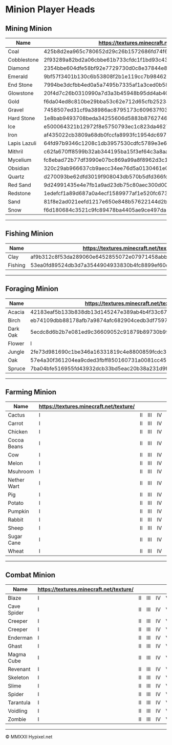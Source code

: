 # Minion Player Heads
## Mining Minion
| Name         | https://textures.minecraft.net/texture/                          |                                                                  |                                                                  |                                                                  |                                                                  |                                                                  |                                                                  |                                                                  |                                                                  |                                                                  |                                                                  |                                                                 |
| ------------ | ---------------------------------------------------------------- | ---------------------------------------------------------------- | ---------------------------------------------------------------- | ---------------------------------------------------------------- | ---------------------------------------------------------------- | ---------------------------------------------------------------- | ---------------------------------------------------------------- | ---------------------------------------------------------------- | ---------------------------------------------------------------- | ---------------------------------------------------------------- | ---------------------------------------------------------------- | --------------------------------------------------------------- |
| Coal         | 425b8d2ea965c780652d29c26b1572686fd74f6fe6403b5a3800959feb2ad935 | f262e1dad0b220f41581dbe272963fff60be55a85c0d587e460a447b33f797c6 | b84f042872bfc4cc1381caab90a7bbe2c053cca1dae4238a861ac3f4139d7464 | 8c87968d19102ed75d95a04389f3759667cc48a2ecacee8b404f7c1681626748 | c5ebd621512c22d013aab7f443862a2d81856ce037afe80fcd6841d0d539136b | f4757020d157443e591b28c4661064d9a6a44dafe177c9bc133300b176fc40e  | 2d2f9afcfada866a2918335509b5401d5c56d6902658090ec4ced91fea6bf53a | 1292ecec3b09fbbdffc07fbe7e17fa10b1ff82a6956744e3fa35c7eb75124a98 | 29f5b3c25dd013c4b1630746b7f6ee88c73c0bacf22a970a2331818c225a0620 | 46bb54a946802ebce2f00760639b2bf484faed76cbb284eb2efaa5796d771e6  | 641ffadeaa22c8d97a72036cbd5d934ca454032a81957052e85f3f95b79d3169 | dd3ca06a86ce32da480403c9b5e0f77b8cfa26dac68c30224ddc2d056fffea7 |
| Cobblestone  | 2f93289a82bd2a06cbbe61b733cfdc1f1bd93c4340f7a90abd9bdda774109071 | 3fd87486dc94cb8cd04a3d7d06f191f027f38dad7b4ed34c6681fb4d08834c06 | cc088ed6bb8763af4eb7d006e00fda7dc11d7681e97c983b7011c3e872f6aab9 | 39514fee95d702625b974f1730fd62e567c5934997f73bae7e07ab52ddf9066e | 3e2467b8ccaf007d03a9bb7c22d6a61397ca1bb284f128d5ccd138ad09124e68 | f4e01f552549037ae8887570700e74db20c6f026a650aeec5d9c8ec51ba3f515 | 51616e63be0ff341f70862e0049812fa0c27b39a2e77058dd8bfc386375e1d16 | ea53e3c9f446a77e8c59df305a410a8accb751c002a41e55a1018ce1b3114690 | ccf546584428b5385bc0c1a0031aa87e98e85875e4d6104e1be06cef8bd74fe4 | 989db0a9c97f0e0b5bb9ec7b3e32f8d63c648d4608cfd5be9adbe8825d4e6a94 | ebcc099f3a00ece0e5c4b31d31c828e52b06348d0a4eac11f3fcbef3c05cb407 | XII                                                             |
| Diamond      | 2354bbe604dfe58bf92e7729730d0c8e37844e831ee3816d7e8427c27a1824a2 | 5138692abccf0cebd0d99b4a59a26d41f779acfd35a07b2b527593356bc8ece6 | 4e7ed1638aeaab8a87d5a1193080d46262e2d6d3aa22ad3222c6af0170b3ee17 | 51fb872f35ad1536d2d5709797f8429043dc2f4cd5a4d8e91b9422dc5c51db95 | 32812ae070fca358216ad627859e2d69c67c8ac7b631ff4d5c57ebc394357095 | ec01c11ca159a5cd18ab45c03b1c56ae3a228711b8369daf828f85c5c1a4bb2c | a6a28d4cba6907c107421e90b90c274b5ac6ce937def9e28521b5ef81f461493 | 6406f0ba05e99cabb166f8982ac6eff8de42b5f884b26c2ffd4ad70ec7d21151 | d6cc4e3241c518aeb8e64e32a0b6f536d7684c8b5fe6bc9699db9ee6332cf70f | f024c9b17c2b4a84fe503726df57b7cd7a77827f530c6b93d2e94e7cc0b515f9 | 537643ca84a56411f676a11eceab6d96fc7877ae3402c6083b69ee97ab95e700 | XII                                                             |
| Emerald      | 9bf57f3401b130c6b53808f2b1e119cc7b984622dac7077bbd53454e1f65bbf0 | 5e2d440d6c2300d94e7d5c44906d73a5cde521dfe516698513dd8c02ffdd5a82 | 6b94475f5c54147c27cbba0434ca0f5e4a501c7bae44c73d36ea36016fa47fec | 65cbd71747c835a09af211e821d65c4facef7fb6824973bc3ca8c4aba4a98e30 | dc7c36d02b65e871cc696db42b3ae0cc98670205c8bc90cf96e5f53424cd681e | 67136258da9fa4143c058d4d8a6758dcb6f615e6d98d019fdafe526e5f900b1f | a6762402cbd0127351fd1aa37423f463b309379eff4a2ad28b5766d51407f288 | 34e546bb3f8930b0a1a204daaec9ed76f85eab3d57a61e62c3133d11f65c15b  | db81f7229ad141b925ad3ff0f121c14686478a35f4777c73d3416505343d3811 | c2ba3b81576024cbde5dade239ad7603e1fe5f9d8b1fe4716cfc68a9bcb2d324 | 67a5b0b9839081488ffde6d0cd74b540cf23a505c95e521f77e337775c49b431 | XII                                                             |
| End Stone    | 7994be3dcfbb4ed0a5a7495b7335af1a3ced0b5888b5007286a790767c3b57e6 | eb0f8a2752e733e8d9152b1cf0a385961fa1ba77daed8d2e4e02348691610529 | 63f211a5f8aca7607a02df177145bea0c6edc032bc82807fb1daeaa5d95b447d | fd40b308f1ca5b1188618c45a3de05b068d9cafba7039aa06d2bc5b9c6751cea | 627218013240d63354b7fe931f1cbea1321535e28e292937f0c8f6f776088723 | 70ca8dbb37647bb0b51b41799d619615af04976b8111dd22d3b23316562c6c30 | 1260560ce465dcd39fcb0c3ce365a88ff5c8e123cdc4d0e95e682e70b9283392 | 2b1755ccf1e0bba50ab41007aaec977286b7d7fcf3953a9c018aaf62967f3474 | 13f379728f8cbb88300e8de137d9b576205cde2c5e36607ad8d3bb558f533d68 | 1fbd102a90e2a19a9d2f5fcc98da00b4addbfb02593b34367fe4c2339c37eff0 | 35fc7b11e32ead79f7d110d3efb6447a66b387fce79f70fa4ceaaa0e0fe717f5 | XII                                                             |
| Glowstone    | 20f4d7c26b0310990a7d3a3b45948b95dd4ab407a16a4b6d3b7cb4fba031aeed | c0418cf84d91171f2cd67cbaf827c5b99ce4c1eeba76e77eab241e61e865a89f | 7b21d7757c8ae382432b606b26ce7854f6c1555e668444ed0eecc2faab55a37d | 3cc302e56b0474d5e428978704cd4a85de2f6c3e885a70f781e2838b551d5bfc | ba8879a5be2d2cc75fcf468054046bc1eb9c61204a66f93991c9ff840a7c57cb | cd965a713f2e553c4c3ec047237b600b5ba0de9321a9c7dfe3d47b71d6afda41 | 7f07e68f9985db6c905fe8f4f079137a6deef493413206d4ec90756245b4765e | a8507f495bf89912dd2a317ae86faf8ce3631d62ca3d062e9fe5bf8d9d00fd70 | b30d071e8c97a9c065b307d8a845ef8be6f6db85b71a2299f1bea0be062873e7 | 8eeb870670e9408a78b386db6c2106e93f7c8cf03344b2cb3128ae0a4ea19674 | 8bc66c5eb7a197d959fcc5d45a7aff938e07ddcd42e3f3993bde00f56fe58dd1 | XII                                                             |
| Gold         | f6da04ed8c810be29bba53c62e712d65cfb25238117b94d7e85a4615775bf14f | 761bcdb7251638f757cd70fd0fd21a2a05f41cbdc78ad3e50f64ecf38aa3220c | 8bd48b17a82d5e395034d01db61c76f13f88da6e5a0b1c1d198fbdb0805a7739 | 2b46c4f5f574748cf82777ceba40a4fa96572f9e3cb871eb9258330df960f72e | f6e438a6d1ef319c42d73a00db2b2981fdbb0e437a1c02399b8daf8d9e37a05b | 1317a0b66ed2dc274b3b0d77b6859d4b9942ccc942d9e0bc26f7fa15b89842b  | 9d4411f11d6c0c0eb43a139e16e5b7db3fdca94f3c1a2443ff6e9b06d576a6d4 | 6439b889f62ff1f2cc5e00db5892655c591194b9294725a366efa3e4b2a022fa | 5bf721e5d5403e11d176dd33d54458332195667e89d88bbf402c6d0307ec442c | 3d236e1e3ef0dea06e3be72f0980767c5aea41b882f8b9b58838298ace64dc9d | 936a5712543dde0a3c7dc54063178cb69179dfd5cd75cb1de4fe8771b53dd03f | XII                                                             |
| Gravel       | 7458507ed31cf9a38986ac8795173c609637f03da653f30483a721d3fbe602d  | fb48c89157ae36038bbd9c88054ef8797f5b6f38631c1b57e58dcb8d701fa61d | aae230c0ded51aa97c7964db885786f0c77f6244539b185ef4a5f2554199c785 | ef5b6973f41305d2b41aa82b94ef3b95e05e943e4cd4f793ca59278c46cbb985 | c5961d126cda263759e43940c5665e9f1487ac2c7e26f903e5086affb3785714 | 69c5f0583967589650b0de2c5108811ff01c32ac9861a820bba650f0412126d6 | d092f7535b5d091cc3d3f0a343be5d46f16466ae9344b0cac452f3435f00996a | 7117a2f4cf83c41a8dfb9c7a8238ca06bbdb5540a1e91e8721df5476b70f6e74 | 14463534f9fbf4590d9e2dcc1067231ccb8d7f641ee56f4652a17f5027f62c63 | 5c6e62f2366d42596c752925c7799c63edbfc226fffd9327ce7780b24c3abd11 | 3945c30d258d68576f061c162b7d50ca8a1f07e41d557e42723dbd4fcce5d594 | XII                                                             |
| Hard Stone   | 1e8bab9493708beda34255606d5883b8762746bcbe6c94e8ca78a77a408c8ba8 | e3e2ac0b65f1556750effa8f465899de5e914d80fab46a81bebbfff7993a5473 | ba048e4983e5e0790aa358f2ac14a5f18ba59ad96a74c5d56492882c23c62c26 | f5d6e71fe84b9315d410bc4ddf0daecee4f1d927b6ca115cb5b7b06e571a0eb  | ac8e3e68c469cb33141bddd81b5ca6fdcb71d3af399b6d6e4d48e06aab33e638 | 89ebee06206f65094a6baac7c195c59b47b119af863acbfb6ef80aed04db2923 | 8744ed895d580938e1d0b7403d023e3fc0ec0123dd1ee43ed3db8a00be977c20 | bd239e23a8b4dca4a8a5b565b5254bf861aac24b38c7c6e2a06f4a4b0d658193 | a897f4e0ed295df1c711450b42766bb11835b17770fc90f84f29330ab4a908d1 | 5c2e3ff6d131440211dfdff76ad15007bc91243a8359d6a67b784e37f900d7f0 | b37997c9ab7c8d6aa55626d2f1c274b6ded842a6e0a4b1671ef743d2527fa73a | XII                                                             |
| Ice          | e500064321b12972f8e5750793ec1c823da4627535e9d12feaee78394b86dabe | de333a96dc994277adedb2c79d37605e45442bc97ff8c9138b62e90231008d08 | c2846bd72a4b9ac548f6b69f21004f4d9a0f2a1aee66044fb9388ca06ecb0b0d | 79579614fdaa24d6b2136a164c23e7ef082d3dee751c2e37e096d48bef028272 | 60bcda03d6b3b91170818dd5d91fc718e6084ca06a2fa1e841bd1db2cb0859f4 | 38bdef08b0cd6378e9a7b9c4438f7324c65d2c2afdfb699ef14305b668b44700 | 93a0b0c2794dda82986934e95fb5a08e30a174ef6120b70c58f573683088e27e | d381912c9337a459a28f66e2a3edcdacbddc296dd69b3c820942ba1f4969d936 | 21cb422b9e633e0700692ae573c5f63a838ebc771a209a5e0cc3cba4c56f746f | 6406ca9dcd26cc148e05917ae1524066824a4f59f5865c47214ba8771e9b924b | 5ef40b76cca1e4bcd2cbda5bc61bc982a519a2df5170662ea889bf0d95aa2c1b | XII                                                             |
| Iron         | af435022cb3809a68db0fccfa8993fc1954dc697a7181494905b03fdda035e4a | 5573adc1a442b2bad0bafd4415603e821d56a20201c1e7abd259cc0790baa7bf | b21f639707fbe87e55ca18424384b9ef5deb896fe16a6f23a7197b096f038ad9 | a7e83a03615a41d7a7c967fd40c0583ad273d37d0a19bde3e4a562a0f680c920 | c6177919c0849aa737c07b13fd5019be5572d6c9e4be59c33645a99057f25014 | 546591b819ea8a33cf993bb433fa5bbbbb200af8e6eb1103a7d1ee11da1db5f1 | f58e6617cefe52eeacb9d3f7f424d52e4ae1b8e8f775c0bfd6045c99387851ab | 7e5ea57f0fb1f58a68746b5a6e93b8491528d09ba07b586b73a43ae05638ad0c | 3679a748d40754d4e5bc418d152064c7aeee4121a2b1d8e058d0b0326f8bff3  | ac48b4758211fd0e4713ad0b6ea9d13a29eb9f523d3911dcff945197b8bc1a56 | 1b22b582b750dbdb0b7599c786d39f2efedfe64b5ae32656020295b57f2fcf7  | XII                                                             |
| Lapis Lazuli | 64fd97b9346c1208c1db3957530cdfc5789e3e65943786b0071cf2b2904a6b5c | 65be0e9684b28a2531bec6186f75171c1111c3133b8ea944f32c34f247ea6923 | 2a3915a78c2397f2cef96002391f54c544889c5ced4089eb723d14b0a6f02b08 | 97df8ae6e1436504a6f08137313e5e47e17aa078827f3a636336668a4188e6fc | aa5d796b9687cc358ea59b06fdd9a0a519d2c7a2928de10d37848b91fbbc648f | 6e5db0956181c801b21e53cd7eb7335941801a0f335b535a7c9afd26022e9e70 | 1a49908cf8c407860512997f8256f0b831bd8fc4f41d0bf21cd23dbc0bdebb0f | c08a219f5cf568c9e03711518fcf18631a1866b407c1315017e3bf57f44ef563 | e5a93254f20364b7117f606fd6745769994acd3b5c057d3382e5dd828f9ebfd4 | 6fe5c4ceb6e66e7e0c357014be3d58f052a38c040be62f26af5fb9bed437541  | 736cd50c9e8cf786646960734b5e23e4d2e3112f4494d5ddb3c1e45033324a0e | XII                                                             |
| Mithril      | c62fa670ff8599b32ab344195ba15f3ef64c3a8aa8a37821c08375950cb74cd0 | a17035b9d12e07ca8e1ef1e0ed419787363c9ae7cd35f4dd092f4f0c54d841bc | 246cab4c33e2132dbedb1205fabe28ba7f13c7f7b0101f252c69460325f7179d | ca61d14dbaedc3e758f6fc3b7c5e7df2b5b11cb027fc4351226d39cbf5695928 | 89224b56ea053a952a8044415874b63e4813e9118a56c4fe7027464438783044 | 6d7416596bb1acc5864f18d6e9f08fde7406b53017c460a30ea2da6472f8e75f | eeb1bef854222bee8ca543478c30cb6068a1cb80ce68d756513d5fa26ccc56a3 | b522693f95a8fc95179d3dd3d41ae045cb8502362f3c8d70c53d7819b4ab5010 | 6d35c0c2a1e1e09f75f1e7695a6757014f4fa601bdd1b7a0b6a64ce529fd29eb | 420f70ad97f1dade93ce1d560de9ea61313966cf9ef09bf4fe5fbbbff6085405 | 3ca2b317a1fd2c15fce3f477182babb3c09b9933afc83d5cdb2bcb091e60f0e3 | XII                                                             |
| Mycelium     | fc8ebad72b77df3990e07bc869a99a8f8962d3c19c76e39d99553cae4131cc8  | 7a41cf5a575f98d2686d35471d164afd76e907387362435af5175dcf8af9fbb0 | 5e857bddca9f14d66ae4c3a909447d5978f443db97e32efb6fde29b4a41d4d40 | 583d7d5e52342091add5b0ae4992c65d599ad56f9d979f73b10d68f09d20ddbc | 4b8778057129a9d56632f07800854d5982b9132bd193a6f1517c288dd85d9ff3 | 341e6f7533482d8c4b46ca5b9747819ab61f34d7d1442e638b65cd706e225bd9 | 2472a4d11bc93f2246250116b46900def5c4731182b374f4444c49b33928e2e  | 3160fc6b6ca8a735a62c4918596f1f6a10f81933f5e83586ad46158aaeca8fe  | e0124bfa3865dd94e09a8637db591c2caa1ab51fa06946f04b261e9a6c63ff68 | 5dd19195d650240187b5874a0080a7734c28e31bb7e1aedd347ae9c634640e54 | f379623e4f66deca3f5365986c39a6183c851cb20efb5d6121ef4206c9e8d11c | XII                                                             |
| Obsidian     | 320c29ab966637cb9aecc34ee76d5a0130461e0c4fdb08cdaf80939fa1209102 | 58348315724fb1409142dda1cab2e45be34ead373d4a1ecdae6cb4143cd2bd25 | c5c30c4800b25625ab51d4569437ad7f3e5f6465b51575512388b4c96ecbac90 | 1f417418f6df6efc7515ef31f4db570353d36ee87d46c6f87a7f9678b1f3ac57 | 44d4ae42f0d6e82c7ebf9877303f9a84c96ce1978a8ac33681143f4b55a447ce | 7c124351bd2da2312d261574fb578594c18720ac9c9d9edfdb57754b7340bd27 | db80b743fa6a8537c495ba7786ebefb3325e6013dc87d8c144ab902bbdb20f86 | 745c8fc5ccb0bdbc19278c7e91ad6ac33d44f11fae46e1bfbfd1737ec1e420d4 | 15a45b66c8e21b515ea25abf47c9c27d995fe79b128844a0c8bf7777f3badee5 | 1731be266b727b49ad135b4ea7b94843f7b322f873888da9fe037edea2984324 | 4d36910bcbb3fc0b7dedaae85ff052967ad74f3f4c2fb6f7dd2bed5bcfd0992b | XII                                                             |
| Quartz       | d270093be62dfd3019f908043db570b5dfd366fd5345fccf9da340e75c701a60 | c305506b47609d71488a793c12479ad8b990f7f39fd7de53a45f4c50874d1051 | 83f023160a3289b9c21431194940c8e5f45c7e43687cf1834755151d7c2250f7 | c2bc6c98d4cbab68af7d8434116a92a351011165f73a3f6356fb88df8af40a49 | 5c0e10de9331da29e0a15e73475a351b8337cd4725b8b24880fb728eb9d679dd | 300120cabf0ae77a143adca34b9d7187ca1ef6d724269b256d5e3663c7f19bd9 | bde647431a27149bf3f462a22515863af6c36532c1f66668688131ca11453fd1 | 9899278d0464397dd076408812eef40758f75b1cdb82c04c08c81503453e07e6 | 2974bc0b9771a4af994ea571638adf1e98cd896acf95cc27b890915669bcedfd | 3ae41345d675f4ed4dc5145662303123cb828b6e1a3e72d8278174488562dfa9 | 7aeec9ef192e733bfcb723afd489cbf4735e7cfdd2ec45cae924009a8f093708 | XII                                                             |
| Red Sand     | 9d24991435e4e7fb1a9ad23db75c80aec300d003ec0c5963e0ed658634027889 | d61dbdb2056dc998126d6c289d9a6023602be5dad5083f10e3c58d10fae3339f | cb8b223ba4a85a598f58d825c3b58ef1a2e1c0995880e291002730aa9cbd3e10 | f3cfa0a6d31d0de2badf94a6934188159289e7ac8b75b1df4e82d3dcf35993c7 | 26af8bef4d12cc45cc5ff927dbe7d72ca025bbf3f7ae71c3d6c4aaf062bb3cd9 | 24a9cb73ca09e5838feccae3cd2fa719327d743f1891305b6c0a8538c4fe9c41 | 56cafdedeb9b7b708b99c675be6d3e32dd48a628c9aa0222458fa0d71e187813 | 7e1f9c552b66b368c4f0433fbf95da5e47fdb224100a79bd63d0411583578360 | 15f9be6eaea4c6c43329ab512b17f5bfbcc453e11b5351ddb572df35f597dd9a | dbf7060ca6f41076ffbb869b7c05b386f296820ef7aecd0f908f120b8317a077 | 859fb3c281dffba855fcf58b837749fb6142d785d6d8875d86ffb1920f103d20 | XII                                                             |
| Redstone     | 1edefcf1a89d687a0a4ecf1589977af1e520fc673c48a0434be426612e8faa67 | 4ebdbf0aca7d245f6d54c91c37ec7102a55dd0f3b0cfe3c2485f3a99b3e53aa0 | c1a5175a1caf7a88a82b88b4737159132a68dc9fc99936696b1573ea5a7bb76d | bbf83cb38bd6861b33665c1c6f56e29cbc4a87a2f494581999d51d309d58d0aa | d96fa75edd9bc6e1d89789e58a489c4594d406dd93d7c566ed4534971b52c118 | 9cfd7010be9a08edd1e91c4203fccff6ddf71e680e4dfb4d32c38dee99d4a389 | 18db0ef0af4853603a3f663de24381159e9faaa1cdf93b026719dab050ea9954 | a40b85c00f824f61beefd651c9588698e49d01902e84a098f79ee09941d8e4ac | 85d61b9d0b8ad786e8e1ff1dbbde1221a8691fda1daf93c8605cbc2e4fdea63  | 6588bed4136c95dd961b54a06307b2489726bbfe4fda41cee8ab2c57fa36f291 | 6670498256b1cbae7c8463bc2d65036cf07447b146f7d3f69bfa2dc07e9fd8cf | XII                                                             |
| Sand         | 81f8e2ad021eefd1217e650e848b57622144d2bf8a39fbd50dab937a7eac10de | 2ab4e2bdb878de70505120203b4481f63611c7feac98db194f864be10b07b87e | a53d8f2c1449bc5b89e485182633b26970538e74410ac9e6e4f5eb1195c36887 | 847709a9f5bae2c5e727aee4be706a359c51acb842aafa1a4d23fb62f73e9aa6 | 52b94ddeedecce5f90f9d227015dd6071c314cf0234433329e53f5b26b8cf890 | 7a756b6a9735b74031b284be6064898f649e5bb4d1300aafc3c0b280dad04b69 | 13a1a8b92d83d2200d172d4bbda8d69e37afeb676d214b83af00f246c267dcd2 | 765db90f1e3dab4df3a5a42cd80f7e71a92ea4739395df56f1750c73c27cdc4f | 281ccdfe00a7843bce0c109676c1b59dd156389f730f00d3987c10aef64a7f96 | fdceae5bc34dee02b31a68b0015d0ca808844e491cf926c6763d52b26191993f | c0e9118bcebf481394132a5111fcbcd9981b9a99504923b04794912660e22cea | XII                                                             |
| Snow         | f6d180684c3521c9fc89478ba4405ae9ce497da8124fa0da5a0126431c4b78c3 | 69921bab54af140481c016a59a819b369667a4e4fb2f2449ceebf7c897ed588e | 4e13862d1d0c52d272ece109e923af62aedebb13b56c47085f41752a5d4d59e2 | 44485d90a129ff672d9287af7bf47f8ece94abeb496bda38366330893aa69464 | 9da9d3bfa431206ab33e62f8815e4092dae6e8fc9f04b9a005a205061ea895a8 | 7c53e9ef4aba3a41fe8e03c43e6a310eec022d1089fd9a92f3af8ed8eed4ec03 | e1fd2b30f2ef93785404cf4ca42e6f28755e2935cd3cae910121bfa4327345c1 | 9f53221b1b2e40a97a7a10fb47710e61bdd84e15052dd817da2f89783248375e | caa370beebe77ced5ba4d106591d523640f57e7c46a4cecec60a4fe0ebac4a4c | f2c498b33325cce5668a3395a262046412cfd4844b8d86ddaeb9c84e940e2af  | bce70b1b8e30e90a5ad951f42ff469c19dd416cedf98d5aa4178ec953c584796 | XII                                                             |

<hr>

## Fishing Minion
| Name    | https://textures.minecraft.net/texture/                          |                                                                  |                                                                  |                                                                  |                                                                  |                                                                  |                                                                  |                                                                  |                                                                  |                                                                  |                                                                  |     |
| ------- | ---------------------------------------------------------------- | ---------------------------------------------------------------- | ---------------------------------------------------------------- | ---------------------------------------------------------------- | ---------------------------------------------------------------- | ---------------------------------------------------------------- | ---------------------------------------------------------------- | ---------------------------------------------------------------- | ---------------------------------------------------------------- | ---------------------------------------------------------------- | ---------------------------------------------------------------- | --- |
| Clay    | af9b312c8f53da289060e6452855072e07971458abbf338ddec351e16c171ff8 | 7411bd08421fccfea5077320a5cd2e4eecd285c86fc9d2687abb795ef119097f | fd4ffcb5df4ef82fc07bc7585474c97fc0f2bf59022ffd6c2606b4675f8aaa42 | fb2cfdad77fb027ede854bcd14ee5c0b4133aa25bf4c444789782c89acd00593 | 393452da603462cce47dda35da160316291d8d8e6db8f377f5df71971242f3d1 | 23974725dd17729fc5f751a6749e02c8fa3d9299d890c9164225b1fbb7280329 | 94a6fbf682862d7f0b68c192521e455122bb8f3a9b7ba876294027b7a35cd1a7 | f0ec6c510e8c72627efd3011bb3dcf5ad33d6b6162fa7fcbd46d661db02b2e68 | c7de1140a2d1ce558dffb2f69666dc9145aa8166f1528a259013d2aa49c949a8 | b1655ad07817ef1e71c9b82024648340f0e46a3254857e1c7fee2a1eb2eaab41 | 8428bb198b27ac6656698cb3081c2ba94c8cee2f33d16e8e9e11e82a4c1763c6 | XII |
| Fishing | 53ea0fd89524db3d7a3544904933830b4fc8899ef60c113d948bb3c4fe7aabb1 | 8798c0d7b65bfa5f56b084c1f51767a4276ad9f2c60bcb284dc6eccb7281e2ab | c8cefef2d7268a5170dd86fd782d6fee06f063b0a223e86378dde3d766c19929 | cdfb98800f7d01c56744fa116d2275090a337334f6f884230522f8ea3964c9e0 | 5eb079ce77840f08fb170aad0a89827695d92a6ccca5977f48c43fe931fd22f7 | db557d80642ccd12c417a9190c8d24b9df2e797eb79b9b63e55c4b0716584222 | db557d80642ccd12c417a9190c8d24b9df2e797eb79b9b63e55c4b0716584222 | a5ee01b414c8e7fb1f55d8143d63b9dfed0c0428f7de043b721424c4a84eded3 | 204b03b60b99d675da18c4238d3031b6139c3763dcb59ba09129e6b3367d9f59 | 593aa3e4eaa3911456d25aab27ce63908fe7a57d880a55884498c3c6a67549b0 | 46efc2d1ebb53ed1242081f22614a7e3ac983b9f6159814e6bcbc73ce7e3132a | XII |
<hr>

## Foraging Minion
| Name     | https://textures.minecraft.net/texture/                          |                                                                  |                                                                  |                                                                  |                                                                  |                                                                  |                                                                  |                                                                  |                                                                  |                                                                  |                                                                  |     |
| -------- | ---------------------------------------------------------------- | ---------------------------------------------------------------- | ---------------------------------------------------------------- | ---------------------------------------------------------------- | ---------------------------------------------------------------- | ---------------------------------------------------------------- | ---------------------------------------------------------------- | ---------------------------------------------------------------- | ---------------------------------------------------------------- | ---------------------------------------------------------------- | ---------------------------------------------------------------- | --- |
| Acacia   | 42183eaf5b133b838db13d145247e389ab4b4f33c67846363792dc3d82b524c0 | 9609bcfecad73c84dd957673439a7f56426269fc569b6e8405d1a1c05ced8557 | 85c6492e5b0e3315fbdfd2314ee98073abdcdcbec36b4915b40e0943a95d726  | 4afae3d06cb1510d931c3b213854549614983e6d8e2440ce76b683960aab69f6 | f06b64b7743a20fc36f2aaa0908d64346540af97e38d8263acf5b53e4e4a16fe | 836bc401455a23aed7f83b6ae46f2bcd52809a153bb5888b04a7dca3a702f531 | 572b1b70882093a9d19c96e9dd7db8bd51aa117f5b5bbbc27e3bafb9e1c1167  | 10a919b3efd2521fc823b2da1246568d5e83dc1f6908ac128d19cde5d326d469 | 2f0b33a2ab3e165a193d33e148f61384d01ed45d9edabbf1e55a3016ccd991f5 | 9b4826120105ca75f208c3b97225245033e156a61fb53ecebc3fa6e1baaba919 | 4f6e34656f238ed0d6823fc31cb16455f79aa9756884225d6ce4ef681c8240eb | XII |
| Birch    | eb74109dbb88178afb7a9874afc682904cedb3df75978a51f7beeb28f924251  | 6dd53989833505625fa9fc5ce5d4c8a745f25201e58d56cc6f94125c78606a91 | 6ed87a6d743d9e036b169b03973c5772b611db48f5c6844f1f427ffa702c12ef | ac49f5616584ddb09b46e2d9eba91228c5c55d81dd557c8bf84f7ead7e74578a | 1a1fb86ed5a7d5bddcee9593eed7142f68b4fb55a8b812d0bfaa765e2162138d | 7b79821acb2d8dd8bc54ac77ee6486d6bd21f5e20c828f84973325d6b3f2eb41 | 292863ce28af7319e7181be85be55c43be21d3efba789f4768cffaefd488206f | 8f85e3656474430d5cca86f73c474aa647d78594791fcd5acb8d637f60133164 | 5e07676b749e912c6299bdb05904aba8fc6df91eb9494376957fcf0f745be295 | d0d6563ad8a3f57870674b7ed87069401016be21cc43625850197db8d299482d | c7461229df076f8137a4560b38365ae48430b01070b90221aa5846284c17b876 | XII |
| Dark Oak | 5ecdc8d6b2b7e081ed9c36609052c91879b89730b9953adbc987e25bf16c5581 | b25860cc1423ab010cf17697b288fdd3f5cb725ea9ab3e88a499dc1938104b02 | 2ecb65fceae74d76106b02eaa31bd80cc26b3f88d32372b645658d337352b42  | 358db48413f01eb669ac98a4cb0884021307886e29048a072d27e4f73e1ea6fe | cf0969d586970c7ed5fef0c44d2899cfc97780488a36d725d55a6569dd02fa3c | 299b2d8c62b17108023c57e2bc40873446e1b96f11674a2bb2a27f915cf9d519 | 3ee074f5bb1680686d0794506c6c26e8f6acf1117b015ad3441aa938c9dcc8d  | fd20485516e15e9c7ade2529848ebee04a9242fea2e2eefa4b336e7bd9177af1 | c0cde69130063d80dcd974d96ac02af355deeb1a5391fa14cbabecb530924ad3 | 9fc5b2ee7d07de80538e77d651c9190eeafea9ef3dfe094589f70117c4d4ed07 | 23c650b69189a1da2a0a9e9d0a235cb89df0f32ab421ad059e012be59638057f | XII |
| Flower   | I                                                                | II                                                               | III                                                              | IV                                                               | V                                                                | VI                                                               | VII                                                              | VIII                                                             | IX                                                               | X                                                                | XI                                                               | XII |
| Jungle   | 2fe73d981690c1be346a16331819c4e8800859fcdc3e5153718c6ad45861924c | 61a133a359788b12655cfb9abd3eb71532d231052f5bb213fd05930d2ee4937  | 9829fa43121066bc01344745f889c67f8e80a75ba30a38e017d2393e17cfef21 | 95ca25a3b4fc31454da307a4e98c09455efaaa9f2c074b066a98300764e2690b | 20d26c2e29b2205c620b8b60fbaa056942d5417b75a2acc7f4c581b0e9bc6d   | b8619464d104822d9937344d11ee5c037169a13b2473f59b24836fca4cf214c5 | d7113a0d8e635447ef7b1908cab69d6fd68c010f1fc08b9db4d2612a35e65646 | 24606b1daf8e60363fc8db71ef204262ee800fa7b6496fb2e05f57d0674ef51f | a4bbeb118757923d36871c835779aa71f8790931f64e64f2942ad3306aee59ad | 3ee34e1469da11fe6c44f2ca90dc9b2861a1e7b98594cb344d86824eeeabcb60 | dbefc4e8d5c73d9a9e3fe5b1009f568c5d3cb071fa869b54d2604cadef474505 | XII |
| Oak      | 57e4a30f361204ea9cded3fbff850160731a0081cc452cfe26aed48e97f6364b | bb4eccf762baf18f2d5b5b0c8fa9ca2ce1150f8beb1ce66756a4884c68253d9a | a306123edb86a30535267a12ba6ab13558d93abad973793dba6c82c929dfb430 | c643dd831a5d5e409b22f721bd4a6d1e1109b1b24e1fbafeeb0d2aba8c626ce9 | 553cbf53549d02cd342aafa13534617514a363ae74db94834fced3a8dd3801b8 | 3497c3ff3cf509495bbf59884f8ecae2148ee391a589d4e20bbcb7872d55373f | c22238ee3f8a38acb4bd05a68479b9b478967eecd51547631c553733c20f6bd9 | fcf9f335bc5c68cf1bb1590d421e8564b942ed94d3c2b4025c1b30168981214e | 93b2cb6e9ec862139600e83505e6b56e07838abb1b6faf4649db9a7098096d20 | 546f4040054a097956bf7e135656ea8f52c53acaebddbddbff8d123231c82e93 | e613f991f92bd0cf700cfee9a1440ff4dfe89999792e1eb9698b406549761180 | XII |
| Spruce   | 7ba04bfe516955fd43932dcb33bd5eac20b38a231d9fa8415b3fb301f60f7363 | 3cc4e6fa46cd52a6480dc2eac053e9ac8a7d6ee0ee9c9cf74e176b289a43eb3a | b2d2366357a435a230fbbdd55929c23dd4985a8978020102255b7a007476fa56 | 2c188216e275281e49e64a32b787463dff849e3f6f05ae307f4b21f68be28232 | bdb2fcbf4be4a110b814d93fe8093ba66badabb6d65c58846a731935fa0228f0 | 5b2efe8fe599598326b4941c2ff55c284ce26b0948b520c0490de8b0d9aeff4a | e1b1af499ef6a63dc5b111e955c3ad7b4647841135df7953c1d441955540a6a4 | ed3f7f42298490fcf71e27a7b4c5ed5f2c556c58c97fd0f2e3460488d32938c7 | 999cbe069cd5fc2368e41c9dd073d1aedaa8e5465276d4b8852ac5a917bbdda8 | 74ba98e2b81e9426e5f1f44b63559633b3b2ab416a72cbc3b6cb4d527aaad8cd | da54f11da358d14fa11e2c32eb1b93d9444eabcd600e32cc0ab462172a1f12c  | XII |

<hr>

## Farming Minion
| Name        | https://textures.minecraft.net/texture/ |     |     |     |     |     |     |      |     |     |     |     |
| ----------- | --------------------------------------- | --- | --- | --- | --- | --- | --- | ---- | --- | --- | --- | --- |
| Cactus      | I                                       | II  | III | IV  | V   | VI  | VII | VIII | IX  | X   | XI  | XII |
| Carrot      | I                                       | II  | III | IV  | V   | VI  | VII | VIII | IX  | X   | XI  | XII |
| Chicken     | I                                       | II  | III | IV  | V   | VI  | VII | VIII | IX  | X   | XI  | XII |
| Cocoa Beans | I                                       | II  | III | IV  | V   | VI  | VII | VIII | IX  | X   | XI  | XII |
| Cow         | I                                       | II  | III | IV  | V   | VI  | VII | VIII | IX  | X   | XI  | XII |
| Melon       | I                                       | II  | III | IV  | V   | VI  | VII | VIII | IX  | X   | XI  | XII |
| Msuhroom    | I                                       | II  | III | IV  | V   | VI  | VII | VIII | IX  | X   | XI  | XII |
| Nether Wart | I                                       | II  | III | IV  | V   | VI  | VII | VIII | IX  | X   | XI  | XII |
| Pig         | I                                       | II  | III | IV  | V   | VI  | VII | VIII | IX  | X   | XI  | XII |
| Potato      | I                                       | II  | III | IV  | V   | VI  | VII | VIII | IX  | X   | XI  | XII |
| Pumpkin     | I                                       | II  | III | IV  | V   | VI  | VII | VIII | IX  | X   | XI  | XII |
| Rabbit      | I                                       | II  | III | IV  | V   | VI  | VII | VIII | IX  | X   | XI  | XII |
| Sheep       | I                                       | II  | III | IV  | V   | VI  | VII | VIII | IX  | X   | XI  | XII |
| Sugar Cane  | I                                       | II  | III | IV  | V   | VI  | VII | VIII | IX  | X   | XI  | XII |
| Wheat       | I                                       | II  | III | IV  | V   | VI  | VII | VIII | IX  | X   | XI  | XII |

<hr>

## Combat Minion
| Name        | https://textures.minecraft.net/texture/ |     |     |     |     |     |     |      |     |     |     |     |
| ----------- | --------------------------------------- | --- | --- | --- | --- | --- | --- | ---- | --- | --- | --- | --- |
| Blaze       | I                                       | II  | III | IV  | V   | VI  | VII | VIII | IX  | X   | XI  | XII |
| Cave Spider | I                                       | II  | III | IV  | V   | VI  | VII | VIII | IX  | X   | XI  | XII |
| Creeper     | I                                       | II  | III | IV  | V   | VI  | VII | VIII | IX  | X   | XI  | XII |
| Creeper     | I                                       | II  | III | IV  | V   | VI  | VII | VIII | IX  | X   | XI  | XII |
| Enderman    | I                                       | II  | III | IV  | V   | VI  | VII | VIII | IX  | X   | XI  | XII |
| Ghast       | I                                       | II  | III | IV  | V   | VI  | VII | VIII | IX  | X   | XI  | XII |
| Magma Cube  | I                                       | II  | III | IV  | V   | VI  | VII | VIII | IX  | X   | XI  | XII |
| Revenant    | I                                       | II  | III | IV  | V   | VI  | VII | VIII | IX  | X   | XI  | XII |
| Skeleton    | I                                       | II  | III | IV  | V   | VI  | VII | VIII | IX  | X   | XI  | XII |
| Slime       | I                                       | II  | III | IV  | V   | VI  | VII | VIII | IX  | X   | XI  | XII |
| Spider      | I                                       | II  | III | IV  | V   | VI  | VII | VIII | IX  | X   | XI  | XII |
| Tarantula   | I                                       | II  | III | IV  | V   | VI  | VII | VIII | IX  | X   | XI  | XII |
| Voidling    | I                                       | II  | III | IV  | V   | VI  | VII | VIII | IX  | X   | XI  | XII |
| Zombie      | I                                       | II  | III | IV  | V   | VI  | VII | VIII | IX  | X   | XI  | XII |
<hr>

&copy; MMXXII Hypixel.net